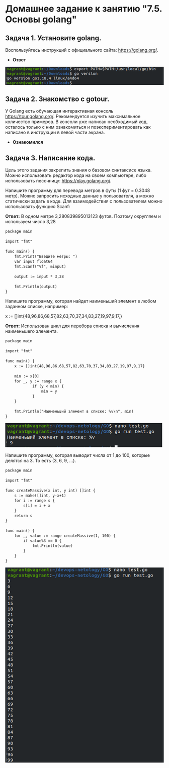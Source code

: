 # Домашнее задание к занятию "7.5. Основы golang"

## Задача 1. Установите golang.
Воспользуйтесь инструкций с официального сайта: https://golang.org/.

- **Ответ**

![img.png](img.png)

## Задача 2. Знакомство с gotour.
У Golang есть обучающая интерактивная консоль https://tour.golang.org/. Рекомендуется изучить максимальное количество примеров. В консоли уже написан необходимый код, осталось только с ним ознакомиться и поэкспериментировать как написано в инструкции в левой части экрана.
- **Ознакомился**

## Задача 3. Написание кода.
Цель этого задания закрепить знания о базовом синтаксисе языка. Можно использовать редактор кода на своем компьютере, либо использовать песочницу: https://play.golang.org/.

Напишите программу для перевода метров в футы (1 фут = 0.3048 метр). Можно запросить исходные данные у пользователя, а можно статически задать в коде. Для взаимодействия с пользователем можно использовать функцию Scanf:

**Ответ:** В одном метре 3,280839895013123 футов. Поэтому округляем и используем число 3,28
```
package main

import "fmt"

func main() {
    fmt.Print("Введите метры: ")
    var input float64
    fmt.Scanf("%f", &input)

    output := input * 3,28

    fmt.Println(output)    
}
```

Напишите программу, которая найдет наименьший элемент в любом заданном списке, например:

x := []int{48,96,86,68,57,82,63,70,37,34,83,27,19,97,9,17,}

**Ответ:** Использован цикл для перебора списка и вычисления наименьшего элемента.
```
package main

import "fmt"

func main() {
    x := []int{48,96,86,68,57,82,63,70,37,34,83,27,19,97,9,17}

    min := x[0]
    for _, y := range x {
            if (y < min) {
                min = y
            }
    }

    fmt.Println("Наименьший элемент в списке: %v\n", min)
}
```

![img_1.png](img_1.png)

Напишите программу, которая выводит числа от 1 до 100, которые делятся на 3. То есть (3, 6, 9, …).

```
package main

import "fmt"

func createMassive(x int, y int) []int {
	s := make([]int, y-x+1)
	for i := range s {
		s[i] = i + x
	}
	return s
}

func main() {
	for _, value := range createMassive(1, 100) {
		if value%3 == 0 {
			fmt.Println(value)
		}
	}
}
```

![img_2.png](img_2.png)
